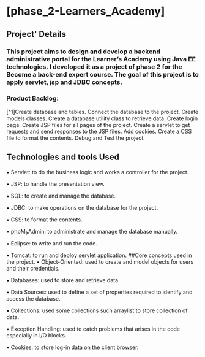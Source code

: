 # [phase_2-Learners_Academy]

## Project' Details
### This project aims to design and develop a backend administrative portal for the Learner’s Academy using Java EE technologies. I developed it as a project of phase 2 for the Become a back-end expert course. The goal of this project is to apply servlet, jsp and JDBC concepts.

### Product Backlog:
[^1]Create database and tables.
Connect the database to the project.
Create models classes.
Create a database utility class to retrieve data.
Create login page.
Create JSP files for all pages of the project.
Create a servlet to get requests and send responses to the JSP files.
Add cookies.
Create a CSS file to format the contents.
Debug and Test the project.

## Technologies and tools Used
• Servlet: to do the business logic and works a controller for the project.

• JSP: to handle the presentation view.

• SQL: to create and manage the database.

• JDBC: to make operations on the database for the project.

• CSS: to format the contents.

• phpMyAdmin: to administrate and manage the database manually.

• Eclipse: to write and run the code.

• Tomcat: to run and deploy servlet application.
##Core concepts used in the project.
• Object-Oriented: used to create and model objects for users and their credentials.

• Databases: used to store and retrieve data.

• Data Sources: used to define a set of properties required to identify and access the database.

• Collections: used some collections such arraylist to store collection of data.

• Exception Handling: used to catch problems that arises in the code especially in I/O blocks.

• Cookies: to store log-in data on the client browser.
